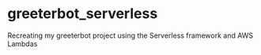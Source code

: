# greeterbot_serverless
Recreating my greeterbot project using the Serverless framework and AWS Lambdas
